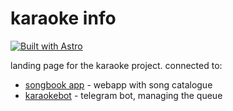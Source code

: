 # karaoke info

[![Built with Astro](https://astro.badg.es/v2/built-with-astro/small.svg)](https://astro.build)

landing page for the karaoke project. connected to:

- [songbook app](https://github.com/sukalov/karaoke) - webapp with song catalogue
- [karaokebot](https://github.com/sukalov/karaokebot) - telegram bot, managing the queue
